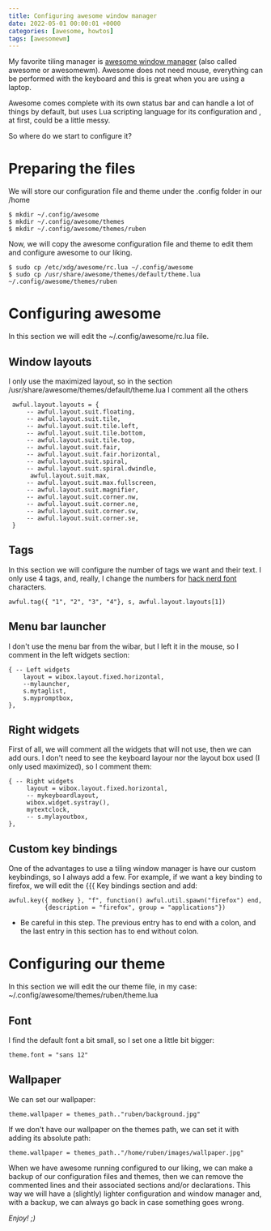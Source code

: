 ```yaml
---
title: Configuring awesome window manager
date: 2022-05-01 00:00:01 +0000
categories: [awesome, howtos]
tags: [awesomewm]
---
```


My favorite tiling manager is [awesome window manager](https://awesomewm.org/) (also called awesome or awesomewm). 
Awesome does not need mouse, everything can be performed with the keyboard and this is great when you are using a laptop.

Awesome comes complete with its own status bar and can handle a lot of things by default, but uses Lua scripting language for its configuration and , at first, could be a little messy.

So where do we start to configure it?

# Preparing the files
We will store our configuration file and theme under the .config folder in our /home

```shell
$ mkdir ~/.config/awesome    
$ mkdir ~/.config/awesome/themes
$ mkdir ~/.config/awesome/themes/ruben
```

Now, we will copy the awesome configuration file and theme to edit them and configure awesome to our liking.

```shell
$ sudo cp /etc/xdg/awesome/rc.lua ~/.config/awesome
$ sudo cp /usr/share/awesome/themes/default/theme.lua ~/.config/awesome/themes/ruben
```

# Configuring awesome

In this section we will edit the ~/.config/awesome/rc.lua file.

## Window layouts
I only use the maximized layout, so in the section /usr/share/awesome/themes/default/theme.lua I comment all the others


```
 awful.layout.layouts = {
     -- awful.layout.suit.floating,
     -- awful.layout.suit.tile,
     -- awful.layout.suit.tile.left,
     -- awful.layout.suit.tile.bottom,
     -- awful.layout.suit.tile.top,
     -- awful.layout.suit.fair,
     -- awful.layout.suit.fair.horizontal,
     -- awful.layout.suit.spiral,
     -- awful.layout.suit.spiral.dwindle,
      awful.layout.suit.max,
     -- awful.layout.suit.max.fullscreen,
     -- awful.layout.suit.magnifier,
     -- awful.layout.suit.corner.nw,
     -- awful.layout.suit.corner.ne,
     -- awful.layout.suit.corner.sw,
     -- awful.layout.suit.corner.se,
 }

```

## Tags

In this section we will configure the number of tags we want and their text.
I only use 4 tags, and, really, I change the numbers for [hack nerd font](https://github.com/ryanoasis/nerd-fonts/releases/download/v2.1.0/Hack.zip) characters.

```
awful.tag({ "1", "2", "3", "4"}, s, awful.layout.layouts[1])
```

## Menu bar launcher

I don't use the menu bar from the wibar, but I left it in the mouse, so I comment in the left widgets section:

```
{ -- Left widgets
    layout = wibox.layout.fixed.horizontal,
    --mylauncher,
    s.mytaglist,
    s.mypromptbox,
},
```

## Right widgets
First of all, we will comment all the widgets that will not use, then we can add ours.
I don't need to see the keyboard layour nor the layout box used (I only used maximized), so I comment them:

```
{ -- Right widgets
     layout = wibox.layout.fixed.horizontal,
     -- mykeyboardlayout,
     wibox.widget.systray(),
     mytextclock,
     -- s.mylayoutbox,
},

```

## Custom key bindings

One of the advantages to use a tiling window manager is have our custom keybindings, so I always add a few. 
For example, if we want a key binding to firefox, we will edit the {{{ Key bindings section and add:

```
awful.key({ modkey }, "f", function() awful.util.spawn("firefox") end,
          {description = "firefox", group = "applications"})
```
* Be careful in this step. The previous entry has to end with a colon, and the last entry in this section has to end without colon.

# Configuring our theme

In this section we will edit the our theme file, in my case: ~/.config/awesome/themes/ruben/theme.lua

## Font

I find the default font a bit small, so I set one a little bit bigger:

```
theme.font = "sans 12"
```


## Wallpaper

We can set our wallpaper: 

```
theme.wallpaper = themes_path.."ruben/background.jpg"

```

If we don't have our wallpaper on the themes path, we can set it with adding its absolute path:

```
theme.wallpaper = themes_path.."/home/ruben/images/wallpaper.jpg"

```


When we have awesome running configured to our liking, we can make a backup of our configuration files and themes, then we can remove the commented lines and their associated sections and/or declarations. This way we will have a (slightly) lighter configuration and window manager and, with a backup, we can always go back in case something goes wrong.

_Enjoy! ;)_
